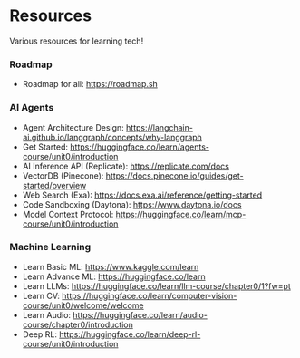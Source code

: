 # Resources
Various resources for learning tech!

### Roadmap
- Roadmap for all: https://roadmap.sh

### AI Agents
- Agent Architecture Design: https://langchain-ai.github.io/langgraph/concepts/why-langgraph
- Get Started: https://huggingface.co/learn/agents-course/unit0/introduction
- AI Inference API (Replicate): https://replicate.com/docs
- VectorDB (Pinecone): https://docs.pinecone.io/guides/get-started/overview
- Web Search (Exa): https://docs.exa.ai/reference/getting-started
- Code Sandboxing (Daytona): https://www.daytona.io/docs
- Model Context Protocol: https://huggingface.co/learn/mcp-course/unit0/introduction

### Machine Learning 
- Learn Basic ML: https://www.kaggle.com/learn
- Learn Advance ML: https://huggingface.co/learn
- Learn LLMs: https://huggingface.co/learn/llm-course/chapter0/1?fw=pt
- Learn CV: https://huggingface.co/learn/computer-vision-course/unit0/welcome/welcome
- Learn Audio: https://huggingface.co/learn/audio-course/chapter0/introduction
- Deep RL: https://huggingface.co/learn/deep-rl-course/unit0/introduction
